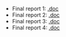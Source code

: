 - Final report 1: [.doc](https://docs.google.com/document/d/1-e-A6ii-rZ17iVRnnO0RxLJkJ6H_VPkN/edit?usp=sharing&ouid=105447254855892480924&rtpof=true&sd=true)
- Final report 2: [.doc](https://docs.google.com/document/d/1k9BnPcm8HQ0ebvcx4URlkhYF8V0ZB4jo/edit?usp=sharing&ouid=105447254855892480924&rtpof=true&sd=true)
- Final report 3: [.doc](#)
- Final report 4: [.doc](https://docs.google.com/document/d/11A8nxbrvDTmlxCZqUcjVdZU1_0QQkjqOEsZ8KjwvULg/edit?usp=sharing)
